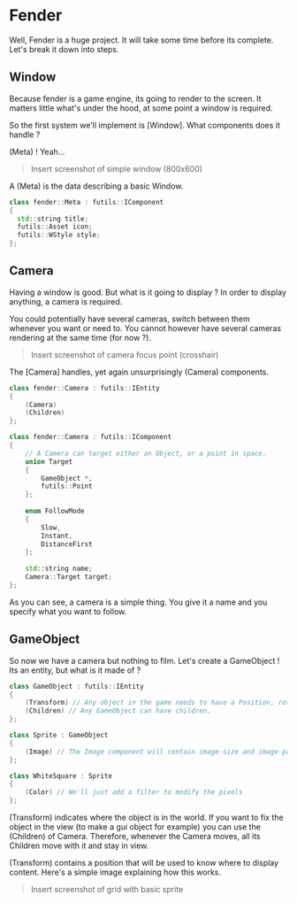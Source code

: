 # Fender

Well, Fender is a huge project. It will take some time before its complete. Let's break it down into steps.

## Window

Because fender is a game engine, its going to render to the screen. It matters little what's under the hood, at some point a window is required.

So the first system we'll implement is [Window]. What components does it handle ? 

(Meta) ! Yeah...

> Insert screenshot of simple window (800x600)

A (Meta) is the data describing a basic Window. 

```c++
class fender::Meta : futils::IComponent
{
  std::string title;
  futils::Asset icon;
  futils::WStyle style;
};
```

## Camera

Having a window is good. But what is it going to display ? In order to display anything, a camera is required.

You could potentially have several cameras, switch between them whenever you want or need to. You cannot however have several cameras rendering at the same time (for now ?).

> Insert screenshot of camera focus point (crosshair)

The [Camera] handles, yet again unsurprisingly (Camera) components. 

```c++
class fender::Camera : futils::IEntity
{
	(Camera)
	(Children)
};

class fender::Camera : futils::IComponent
{
	// A Camera can target either an Object, or a point in space.
	union Target
	{
		GameObject *,
		futils::Point
	};
	
	enum FollowMode
    {
    	Slow,
    	Instant,
    	DistanceFirst
    };
 
 	std::string name;
	Camera::Target target;
};
```

As you can see, a camera is a simple thing. You give it a name and you specify what you want to follow.

## GameObject

So now we have a camera but nothing to film. Let's create a GameObject ! Its an entity, but what is it made of ?

```c++
class GameObject : futils::IEntity
{
	(Transform) // Any object in the game needs to have a Position, rotation and scale.
	(Children) // Any GameObject can have children.
};

class Sprite : GameObject
{
	(Image) // The Image component will contain image-size and image-path
};

class WhiteSquare : Sprite
{
	(Color) // We'll just add a filter to modify the pixels
};
```

(Transform) indicates where the object is in the world. If you want to fix the object in the view (to make a gui object for example) you can use the (Children) of Camera. Therefore, whenever the Camera moves, all its Children move with it and stay in view. 

(Transform) contains a position that will be used to know where to display content. Here's a simple image explaining how this works.

> Insert screenshot of grid with basic sprite 

